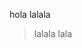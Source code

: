 
<p>hola <i class="da da-gobstones"></i> lalala </p>

> <p>lalala <i class="da da-gobstones"></i> lala </p>
